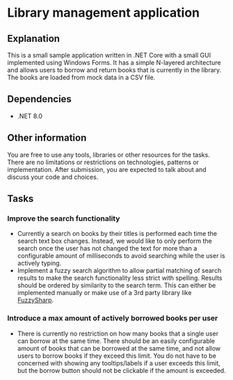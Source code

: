 # Library management application

## Explanation
This is a small sample application written in .NET Core with a small GUI implemented using Windows Forms. It has a simple N-layered architecture
and allows users to borrow and return books that is currently in the library. The books are loaded from mock data in a CSV file.

## Dependencies
* .NET 8.0

## Other information
You are free to use any tools, libraries or other resources for the tasks. There are no limitations or restrictions on technologies, patterns or implementation. After submission, you are expected to
talk about and discuss your code and choices.

## Tasks
### Improve the search functionality
* Currently a search on books by their titles is performed each time the search text box changes. Instead, we would like to only perform the search once
the user has not changed the text for more than a configurable amount of milliseconds to avoid searching while the user is actively typing.
* Implement a fuzzy search algorithm to allow partial matching of search results to make the search functionality less strict with spelling. Results should
be ordered by similarity to the search term. This can either be implemented manually or make use of a 3rd party library like [FuzzySharp](https://www.nuget.org/packages/FuzzySharp).

### Introduce a max amount of actively borrowed books per user
* There is currently no restriction on how many books that a single user can borrow at the same time. There should be an easily configurable amount of
books that can be borrowed at the same time, and not allow users to  borrow books if they exceed this limit. You do not have to be concerned with showing any tooltips/labels if a user exceeds this limit,
but the borrow button should not be clickable if the amount is exceeded.
